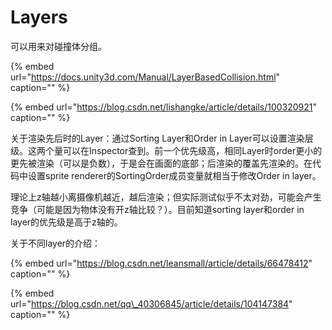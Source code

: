 # Layers

可以用来对碰撞体分组。

{% embed url="https://docs.unity3d.com/Manual/LayerBasedCollision.html" caption="" %}

{% embed url="https://blog.csdn.net/lishangke/article/details/100320921" caption="" %}

关于渲染先后时的Layer：通过Sorting Layer和Order in Layer可以设置渲染层级。这两个量可以在Inspector查到。前一个优先级高，相同Layer时order更小的更先被渲染（可以是负数），于是会在画面的底部；后渲染的覆盖先渲染的。在代码中设置sprite renderer的SortingOrder成员变量就相当于修改Order in layer。

理论上z轴越小离摄像机越近，越后渲染；但实际测试似乎不太对劲，可能会产生竞争（可能是因为物体没有开z轴比较？）。目前知道sorting layer和order in layer的优先级是高于z轴的。

关于不同layer的介绍：

{% embed url="https://blog.csdn.net/leansmall/article/details/66478412" caption="" %}

{% embed url="https://blog.csdn.net/qq\_40306845/article/details/104147384" caption="" %}

